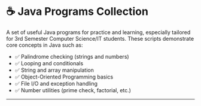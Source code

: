 # ☕ Java Programs Collection

A set of useful Java programs for practice and learning, especially tailored for 3rd Semester Computer Science/IT students. These scripts demonstrate core concepts in Java such as:

- ✅ Palindrome checking (strings and numbers)
- ✅ Looping and conditionals
- ✅ String and array manipulation
- ✅ Object-Oriented Programming basics
- ✅ File I/O and exception handling
- ✅ Number utilities (prime check, factorial, etc.)

---


